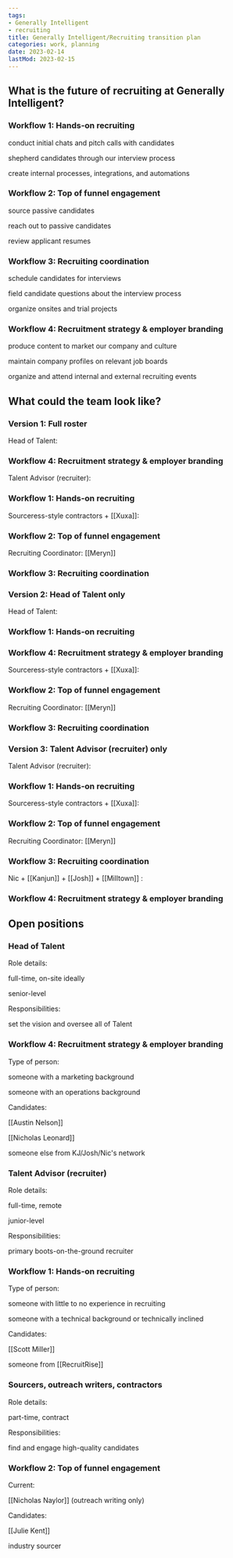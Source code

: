 ```yaml
---
tags:
- Generally Intelligent
- recruiting
title: Generally Intelligent/Recruiting transition plan
categories: work, planning
date: 2023-02-14
lastMod: 2023-02-15
---
```

## What is the future of recruiting at Generally Intelligent?

### Workflow 1: Hands-on recruiting
conduct initial chats and pitch calls with candidates

shepherd candidates through our interview process

create internal processes, integrations, and automations

### Workflow 2: Top of funnel engagement
source passive candidates

reach out to passive candidates

review applicant resumes

### Workflow 3: Recruiting coordination
schedule candidates for interviews

field candidate questions about the interview process

organize onsites and trial projects

### Workflow 4: Recruitment strategy & employer branding
produce content to market our company and culture

maintain company profiles on relevant job boards

organize and attend internal and external recruiting events

## What could the team look like?

### Version 1: Full roster

Head of Talent:

### Workflow 4: Recruitment strategy & employer branding


Talent Advisor (recruiter):

### Workflow 1: Hands-on recruiting


Sourceress-style contractors + [[Xuxa]]:

### Workflow 2: Top of funnel engagement


Recruiting Coordinator: [[Meryn]]

### Workflow 3: Recruiting coordination


### Version 2: Head of Talent only

Head of Talent:

### Workflow 1: Hands-on recruiting


### Workflow 4: Recruitment strategy & employer branding


Sourceress-style contractors + [[Xuxa]]:

### Workflow 2: Top of funnel engagement


Recruiting Coordinator: [[Meryn]]

### Workflow 3: Recruiting coordination


### Version 3: Talent Advisor (recruiter) only

Talent Advisor (recruiter):

### Workflow 1: Hands-on recruiting


Sourceress-style contractors + [[Xuxa]]:

### Workflow 2: Top of funnel engagement


Recruiting Coordinator: [[Meryn]]

### Workflow 3: Recruiting coordination


Nic + [[Kanjun]] + [[Josh]] + [[Milltown]] :

### Workflow 4: Recruitment strategy & employer branding


## Open positions

### Head of Talent

Role details:

full-time, on-site ideally

senior-level

Responsibilities:

set the vision and oversee all of Talent

### Workflow 4: Recruitment strategy & employer branding


Type of person:

someone with a marketing background

someone with an operations background

Candidates:

[[Austin Nelson]]

[[Nicholas Leonard]]

someone else from KJ/Josh/Nic's network

### Talent Advisor (recruiter)

Role details:

full-time, remote

junior-level

Responsibilities:

primary boots-on-the-ground recruiter

### Workflow 1: Hands-on recruiting


Type of person:

someone with little to no experience in recruiting

someone with a technical background or technically inclined

Candidates:

[[Scott Miller]]

someone from [[RecruitRise]]

### Sourcers, outreach writers, contractors

Role details:

part-time, contract

Responsibilities:

find and engage high-quality candidates

### Workflow 2: Top of funnel engagement


Current:

[[Nicholas Naylor]] (outreach writing only)

Candidates:

[[Julie Kent]]

industry sourcer
